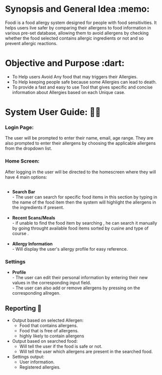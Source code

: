 </head>
<body>
  <h1>Synopsis and General Idea :memo:</h1>
  <p>Foodi is a food allergy system designed for people with food sensitivities. It helps users live safer by comparing their allergens to food information in various pre-set database, allowing them to avoid allergens by checking whether the food selected contains allergic ingredients or not and so  prevent allergic reactions.</p>

  <h1>Objective and Purpose :dart:</h1>
  <ul>
    <li>To Help users Avoid Any food that may triggers their Allergies. </li>
    <li>To Help keeping people safe because some Allergies can lead to death.</li>
    <li>To provide a fast and easy to use Tool that gives specific and concise information about Allergies based on each Unique case.</li>
  </ul>

  <h1>System User Guide: 👨‍💻</h1>
  <h3 style="font-weight: bold;">Login Page:</h3>
  The user will be prompted to enter their name, email, age range. They are also prompted to enter their allergens by choosing the applicable allergens from the dropdown list.
  <h3 style="font-weight: bold;">Home Screen:</h3>
  After logging in the user will be directed to the homescreen where they will have 4 main options:<br>
  <ul>
    <br><li><strong>Search Bar</strong><br></li>
    - The user can search for specific food items in this section by typing in the name of the food item then the system will highlight the allergens in the ingredients if present.<br>
    <br><li><strong>Recent Scans/Meals</strong><br></li>
    - if unable to find the food item by searching , he can search it manually by going throught available food items sorted by cusine and type of course .<br>
    <br><li><strong>Allergy Information</strong><br></li>
    - Will display the user's allergy profile for easy reference.
  </ul>
  <h3 style="font-weight: bold;">Settings</h3>
  <ul>
    <li><strong>Profile</strong><br></li>
    - The user can edit their personal information by entering their new values in the corresponding input field.<br>
    - The user can also add or remove allergens by pressing on the corresponding allregen.<br>
  </ul>
</body>
</html>
</head>
<body>
  <h2>Reporting 📑</h2>
  
  <ul>
    <li>Output based on selected Allergen:
      <ul>
        <li>Food that contains allergens.</li>
        <li>Food that is free of allergens. </li>
        <li>highly likely to contain allergens </li>
      </ul>
      <li>Output based on searched food: 
        <ul>
            <li>Will tell the user if the food is safe or not. </li>
            <li>Will tell the user which allergens are present in the searched food. </li>
        </ul>
    <li>Settings output:
      <ul>
        <li>User information.</li>
        <li>Registered allergies. </li>
      </ul>
  </ul>
</body>
</html>



